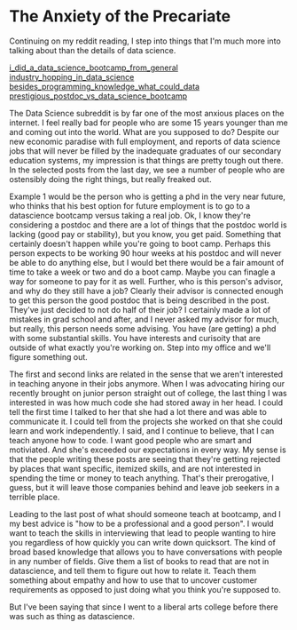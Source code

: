 # The Anxiety of the Precariate

Continuing on my reddit reading, I step into things that I'm much more into talking about than the details of data science.

[i_did_a_data_science_bootcamp_from_general](https://www.reddit.com/r/datascience/comments/ciaoj9/i_did_a_data_science_bootcamp_from_general/)
[industry_hopping_in_data_science](https://www.reddit.com/r/datascience/comments/cihbdm/industry_hopping_in_data_science/)
[besides_programming_knowledge_what_could_data](https://www.reddit.com/r/datascience/comments/cir7xt/besides_programming_knowledge_what_could_data/)
[prestigious_postdoc_vs_data_science_bootcamp](https://www.reddit.com/r/datascience/comments/cizx4a/prestigious_postdoc_vs_data_science_bootcamp/)

The Data Science subreddit is by far one of the most anxious places on the internet.  I feel really bad for people who are some 15 years younger than me and coming out into the world.  What are you supposed to do?  Despite our new economic paradise with full employment, and reports of data science jobs that will never be filled by the inadequate graduates of our secondary education systems, my impression is that things are pretty tough out there.  In the selected posts from the last day, we see a number of people who are ostensibly doing the right things, but really freaked out.  

Example 1 would be the person who is getting a phd in the very near future, who thinks that his best option for future employment is to go to a datascience bootcamp versus taking a real job.  Ok, I know they're considering a postdoc and there are a lot of things that the postdoc world is lacking (good pay or stability), but you know, you get paid.  Something that certainly doesn't happen while you're going to boot camp.  Perhaps this person expects to be working 90 hour weeks at his postdoc and will never be able to do anything else, but I would bet there would be a fair amount of time to take a week or two and do a boot camp.  Maybe you can finagle a way for someone to pay for it as well.  Further, who is this person's advisor, and why do they still have a job?  Clearly their advisor is connected enough to get this person the good postdoc that is being described in the post.  They've just decided to not do half of their job?  I certainly made a lot of mistakes in grad school and after, and I never asked my advisor for much, but really, this person needs some advising.  You have (are getting) a phd with some substantial skills.  You have interests and curisoity that are outside of what exactly you're working on.  Step into my office and we'll figure something out.

The first and second links are related in the sense that we aren't interested in teaching anyone in their jobs anymore.  When I was advocating hiring our recently brought on junior person straight out of college, the last thing I was interested in was how much code she had stored away in her head.  I could tell the first time I talked to her that she had a lot there and was able to communicate it.  I could tell from the projects she worked on that she could learn and work independently.  I said, and I continue to believe, that I can teach anyone how to code.  I want good people who are smart and motiviated.  And she's exceeded our expectations in every way.  My sense is that the people writing these posts are seeing that they're getting rejected by places that want specific, itemized skills, and are not interested in spending the time or money to teach anything.  That's their prerogative, I guess, but it will leave those companies behind and leave job seekers in a terrible place.

Leading to the last post of what should someone teach at bootcamp, and I my best advice is "how to be a professional and a good person".  I would want to teach the skills in interviewing that lead to people wanting to hire you regardless of how quickly you can write down quicksort.  The kind of broad based knowledge that allows you to have conversations with people in any number of fields.  Give them a list of books to read that are not in datascience, and tell them to figure out how to relate it.  Teach them something about empathy and how to use that to uncover customer requirements as opposed to just doing what you think you're supposed to.

But I've been saying that since I went to a liberal arts college before there was such as thing as datascience.
